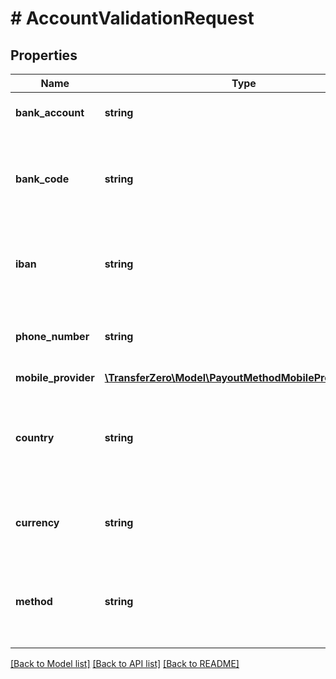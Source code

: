 # # AccountValidationRequest

## Properties

Name | Type | Description | Notes
------------ | ------------- | ------------- | -------------
**bank_account** | **string** | Account Number to query | [optional] 
**bank_code** | **string** | Bank Code to query - same codes are used as for creating the transactions | [optional] 
**iban** | **string** | IBAN to query - BBAN format for XOF bank accounts | [optional] 
**phone_number** | **string** | Phone number to query in E.164 format | [optional] 
**mobile_provider** | [**\TransferZero\Model\PayoutMethodMobileProviderEnum**](PayoutMethodMobileProviderEnum.md) |  | [optional] 
**country** | **string** | Country of account in 2-character alpha ISO 3166-2 country format | 
**currency** | **string** | The currency the bank account is in | 
**method** | **string** | The method of the payment. Currently bank and mobile are supported | 

[[Back to Model list]](../../README.md#documentation-for-models) [[Back to API list]](../../README.md#documentation-for-api-endpoints) [[Back to README]](../../README.md)


